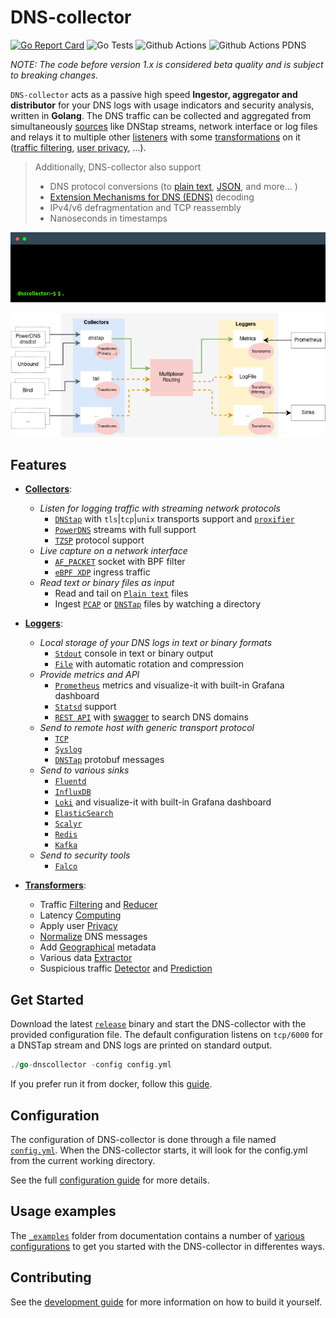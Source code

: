 # DNS-collector

[![Go Report Card](https://goreportcard.com/badge/github.com/dmachard/go-dns-collector)](https://goreportcard.com/report/dmachard/go-dns-collector)
![Go Tests](https://github.com/dmachard/go-dns-collector/actions/workflows/testing-go.yml/badge.svg)
![Github Actions](https://github.com/dmachard/go-dns-collector/actions/workflows/testing-dnstap.yml/badge.svg)
![Github Actions PDNS](https://github.com/dmachard/go-dns-collector/actions/workflows/testing-powerdns.yml/badge.svg)

*NOTE: The code before version 1.x is considered beta quality and is subject to breaking changes.*

`DNS-collector` acts as a passive high speed **Ingestor, aggregator and distributor** for your DNS logs with usage indicators and security analysis, written in **Golang**. The DNS traffic can be collected and aggregated from simultaneously [sources](doc/collectors.md) like DNStap streams, network interface or log files and relays it to multiple other [listeners](doc/loggers.md) with some [transformations](doc/transformers.md) on it ([traffic filtering](doc/transformers.md#dns-filtering), [user privacy](doc/transformers.md#user-privacy), ...).

> Additionally, DNS-collector also support
>
> - DNS protocol conversions (to [plain text](doc/configuration.md#custom-text-format), [JSON](doc/dnsjson.md), and more... )
> - [Extension Mechanisms for DNS (EDNS)](doc/dnsparser.md) decoding
> - IPv4/v6 defragmentation and TCP reassembly
> - Nanoseconds in timestamps

<p align="center">
<img src="doc/terminal.gif" alt="dnscollector"/>
</p>

![overview](doc/overview.png)

## Features

- **[Collectors](doc/collectors.md)**:

  - *Listen for logging traffic with streaming network protocols*
    - [`DNStap`](doc/collectors/collector_dnstap.md#dns-tap_) with `tls`|`tcp`|`unix` transports support and [`proxifier`](doc/collectors/collector_dnstap.md#dns-tap-proxifier)
    - [`PowerDNS`](doc/collectors/collector_powerdns.md_) streams with full  support
    - [`TZSP`](doc/collectors/collector_tzsp.md) protocol support
  - *Live capture on a network interface*
    - [`AF_PACKET`](doc/collectors/collector_afpacket.md) socket with BPF filter
    - [`eBPF XDP`](doc/collectors/collector_xdp.md) ingress traffic
  - *Read text or binary files as input*
    - Read and tail on [`Plain text`](doc/collectors/collector_tail.md) files
    - Ingest [`PCAP`](doc/collectors/collector_fileingestor.md) or [`DNSTap`](doc/collectors/collector_fileingestor.md) files by watching a directory

- **[Loggers](doc/loggers.md)**:

  - *Local storage of your DNS logs in text or binary formats*
    - [`Stdout`](doc/loggers/logger_stdout.md) console in text or binary output
    - [`File`](doc/loggers/logger_file.md) with automatic rotation and compression
  - *Provide metrics and API*
    - [`Prometheus`](doc/loggers/logger_prometheus.md) metrics and visualize-it with built-in Grafana dashboard
    - [`Statsd`](doc/loggers/logger_statsd.md) support
    - [`REST API`](doc/loggers/logger_restapi.md) with [swagger](https://generator.swagger.io/?url=https://raw.githubusercontent.com/dmachard/go-dnscollector/main/doc/swagger.yml) to search DNS domains
  - *Send to remote host with generic transport protocol*
    - [`TCP`](doc/loggers/logger_tcp.md)
    - [`Syslog`](doc/loggers/logger_syslog.md)
    - [`DNSTap`](doc/loggers/logger_dnstap.md) protobuf messages
  - *Send to various sinks*
    - [`Fluentd`](doc/loggers/logger_fluentd.md)
    - [`InfluxDB`](doc/loggers/logger_influxdb.md)
    - [`Loki`](doc/loggers/logger_loki.md) and visualize-it with built-in Grafana dashboard
    - [`ElasticSearch`](doc/loggers/logger_elasticsearch.md)
    - [`Scalyr`](doc/loggers/logger_scalyr.md)
    - [`Redis`](doc/loggers/logger_redis.md)
    - [`Kafka`](doc/loggers/logger_kafka.md)
  - *Send to security tools*
    - [`Falco`](doc/loggers/logger_falco.md)

- **[Transformers](doc/transformers.md)**:

  - Traffic [Filtering](doc/transformers/transform_trafficfiltering.md) and [Reducer](doc/transformers/transform_trafficreducer.md)
  - Latency [Computing](doc/transformers/transform_latency.md)
  - Apply user [Privacy](doc/transformers/transform_userprivacy.md)
  - [Normalize](doc/transformers/transform_normalize.md) DNS messages
  - Add [Geographical](doc/transformers/transform_geoip.md) metadata
  - Various data [Extractor](doc/transformers/transform_dataextractor.md)
  - Suspicious traffic [Detector](doc/transformers/transform_suspiciousdetector.md) and [Prediction](doc/transformers/transform_trafficprediction.md)

## Get Started

Download the latest [`release`](https://github.com/dmachard/go-dns-collector/releases) binary and start the DNS-collector with the provided configuration file. The default configuration listens on `tcp/6000` for a DNSTap stream and DNS logs are printed on standard output.

```go
./go-dnscollector -config config.yml
```

If you prefer run it from docker, follow this [guide](doc/docker.md).

## Configuration

The configuration of DNS-collector is done through a file named [`config.yml`](config.yml). When the DNS-collector starts, it will look for the config.yml from the current working directory.

See the full [configuration guide](doc/configuration.md) for more details.

## Usage examples

The [`_examples`](./doc/_examples) folder from documentation contains a number of [various configurations](./doc/examples.md) to get you started with the DNS-collector in differentes ways.

## Contributing

See the [development guide](./doc/development.md) for more information on how to build it yourself.
